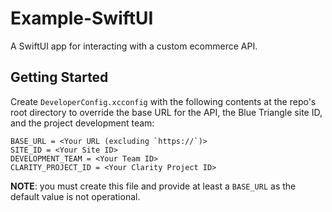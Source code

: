 # Example-SwiftUI

A SwiftUI app for interacting with a custom ecommerce API.

## Getting Started

Create `DeveloperConfig.xcconfig` with the following contents at the repo's root directory to override the base URL for the API, the Blue Triangle site ID, and the project development team: 

```
BASE_URL = <Your URL (excluding `https://`)>
SITE_ID = <Your Site ID>
DEVELOPMENT_TEAM = <Your Team ID>
CLARITY_PROJECT_ID = <Your Clarity Project ID>
```

**NOTE**: you must create this file and provide at least a `BASE_URL` as the default value is not operational.
